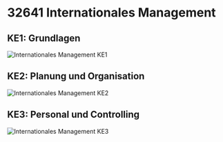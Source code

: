 # 32641 Internationales Management

## KE1: Grundlagen
![Internationales Management KE1](http://www.plantuml.com/plantuml/proxy?src=https://raw.githubusercontent.com/fahrbier/fernuni/main/32641-IM/KE1-mindmap.puml "KE1")

## KE2: Planung und Organisation
![Internationales Management KE2](http://www.plantuml.com/plantuml/proxy?src=https://raw.githubusercontent.com/fahrbier/fernuni/main/32641-IM/KE2-mindmap.puml "KE2")

## KE3: Personal und Controlling
![Internationales Management KE3](http://www.plantuml.com/plantuml/proxy?src=https://raw.githubusercontent.com/fahrbier/fernuni/main/32641-IM/KE3-mindmap.puml?cache=were5 "KE3") 
